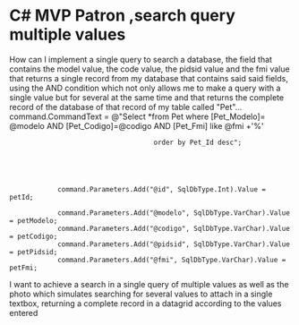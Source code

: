 
# C# MVP Patron ,search query multiple values ​

How can I implement a single query to search a database, the field that contains the model value, the code value, the pidsid value and the fmi value that returns a single record from my database that contains said said fields, using the AND condition which not only allows me to make a query with a single value but for several at the same time and that returns the complete record of the database of that record of my table called "Pet"...
command.CommandText = @"Select *from Pet
                                        where [Pet_Modelo]= @modelo AND [Pet_Codigo]=@codigo AND [Pet_Fmi] like @fmi   +'%' 
                
                                        order by Pet_Id desc";
                




                command.Parameters.Add("@id", SqlDbType.Int).Value = petId;
                
                command.Parameters.Add("@modelo", SqlDbType.VarChar).Value = petModelo;
                command.Parameters.Add("@codigo", SqlDbType.VarChar).Value = petCodigo;
                command.Parameters.Add("@pidsid", SqlDbType.VarChar).Value = petPidsid;
                command.Parameters.Add("@fmi", SqlDbType.VarChar).Value = petFmi;

I want to achieve a search in a single query of multiple values ​​as well as the photo which simulates searching for several values ​​to attach in a single textbox, returning a complete record in a datagrid according to the values ​​entered

        